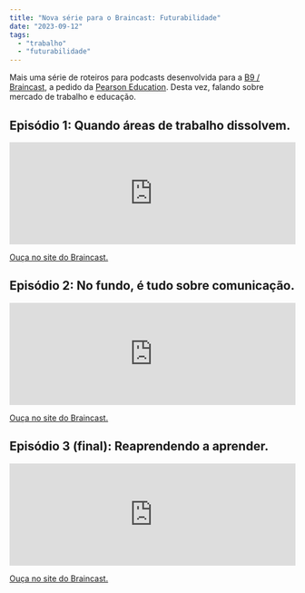 ```yaml
---
title: "Nova série para o Braincast: Futurabilidade"
date: "2023-09-12"
tags: 
  - "trabalho"
  - "futurabilidade"
---
```


Mais uma série de roteiros para podcasts desenvolvida para a [B9 / Braincast](https://www.b9.com.br/shows/braincast/), a pedido da [Pearson Education](https://br.pearson.com/). Desta vez, falando sobre mercado de trabalho e educação.

## Episódio 1: Quando áreas de trabalho dissolvem.

<iframe src="https://omny.fm/shows/braincast/futurabilidade-ep-1-quando-reas-de-trabalho-dissol/embed" width="100%" height="180" allow="autoplay; clipboard-write" frameborder="0" title="Futurabilidade — Ep. 1: Quando áreas de trabalho dissolvem"></iframe>

[Ouça no site do Braincast.](https://www.b9.com.br/shows/braincast/futurabilidade-ep-1-quando-areas-de-trabalho-dissolvem/)

## Episódio 2: No fundo, é tudo sobre comunicação.

<iframe src="https://omny.fm/shows/braincast/futurabilidade-ep-2-no-fundo-tudo-sobre-comunica-o/embed" width="100%" height="180" allow="autoplay; clipboard-write" frameborder="0" title="Futurabilidade — Ep. 2: No fundo, é tudo sobre comunicação"></iframe>

[Ouça no site do Braincast.](https://www.b9.com.br/shows/braincast/futurabilidade-ep-2-no-fundo-e-tudo-sobre-comunicacao/)

## Episódio 3 (final): Reaprendendo a aprender.

<iframe src="https://omny.fm/shows/braincast/futurabilidade-ep-3-reaprendendo-a-aprender/embed" width="100%" height="180" allow="autoplay; clipboard-write" frameborder="0" title="Futurabilidade — Ep. 3: Reaprendendo a aprender"></iframe>

[Ouça no site do Braincast.](https://www.b9.com.br/shows/braincast/futurabilidade-ep-3-reaprendendo-a-aprender/)
